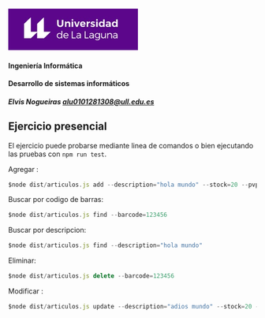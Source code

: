 ![Logo](img/logo.jpg)

#### Ingeniería Informática
#### Desarrollo de sistemas informáticos
##### Elvis Nogueiras alu0101281308@ull.edu.es

## Ejercicio presencial

El ejercicio puede probarse mediante linea de comandos o bien ejecutando las pruebas con `npm run test`.

Agregar :
~~~~ typescript
$node dist/articulos.js add --description="hola mundo" --stock=20 --pvp=1 --obsolete=true --barcode=123456
~~~~
Buscar por codigo de barras:
~~~~ typescript
$node dist/articulos.js find --barcode=123456
~~~~
Buscar por descripcion:
~~~~ typescript
$node dist/articulos.js find --description="hola mundo"
~~~~
Eliminar:
~~~~ typescript
$node dist/articulos.js delete --barcode=123456
~~~~
Modificar :
~~~~ typescript
$node dist/articulos.js update --description="adios mundo" --stock=20 --pvp=1 --obsolete=true --barcode=123456
~~~~


